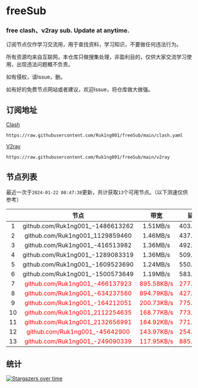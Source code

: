 # freeSub
### free clash、v2ray sub. Update at anytime.

订阅节点仅作学习交流用，用于查找资料，学习知识，不要做任何违法行为。

所有资源均来自互联网，本仓库只做搜集处理，非盈利目的，仅供大家交流学习使用，出现违法问题概不负责。

如有侵权，请Issue，删。

如有好的免费节点网站或者建议，欢迎Issue，将仓库做大做强。

## 订阅地址
[Clash](https://raw.githubusercontent.com/Ruk1ng001/freeSub/main/clash.yaml)
```
https://raw.githubusercontent.com/Ruk1ng001/freeSub/main/clash.yaml
```
[V2ray](https://raw.githubusercontent.com/Ruk1ng001/freeSub/main/v2ray)
```
https://raw.githubusercontent.com/Ruk1ng001/freeSub/main/v2ray
```

## 节点列表

最近一次于`2024-01-22 08:47:38`更新，共计获取`13`个可用节点。（以下测速仅供参考）

|  | 节点 | 带宽 | 延迟 |
|:-:|:--:|:--:|:--:|
 | 1 | github.com/Ruk1ng001_-1486613262 | 1.51MB/s | 403.00ms |
 | 2 | github.com/Ruk1ng001_1129859460 | 1.46MB/s | 437.00ms |
 | 3 | github.com/Ruk1ng001_-416513982 | 1.36MB/s | 492.00ms |
 | 4 | github.com/Ruk1ng001_-1289083319 | 1.36MB/s | 509.00ms |
 | 5 | github.com/Ruk1ng001_-1609523690 | 1.24MB/s | 550.00ms |
 | 6 | github.com/Ruk1ng001_-1500573649 | 1.19MB/s | 583.00ms |
 | 7 | <font color=red>github.com/Ruk1ng001_-466137923</font> | <font color=red>895.58KB/s</font> | <font color=red>277.00ms</font> |
 | 8 | <font color=red>github.com/Ruk1ng001_-634237560</font> | <font color=red>894.79KB/s</font> | <font color=red>427.00ms</font> |
 | 9 | <font color=red>github.com/Ruk1ng001_-164212051</font> | <font color=red>200.73KB/s</font> | <font color=red>775.00ms</font> |
 | 10 | <font color=red>github.com/Ruk1ng001_2112254635</font> | <font color=red>168.77KB/s</font> | <font color=red>773.00ms</font> |
 | 11 | <font color=red>github.com/Ruk1ng001_2132656991</font> | <font color=red>164.92KB/s</font> | <font color=red>771.00ms</font> |
 | 12 | <font color=red>github.com/Ruk1ng001_-45642900</font> | <font color=red>143.97KB/s</font> | <font color=red>254.00ms</font> |
 | 13 | <font color=red>github.com/Ruk1ng001_-249090339</font> | <font color=red>117.95KB/s</font> | <font color=red>885.00ms</font> |


## 统计

[![Stargazers over time](https://starchart.cc/Ruk1ng001/freeSub.svg)](https://starchart.cc/Ruk1ng001/freeSub)